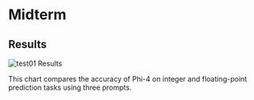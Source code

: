 # Midterm
##  Results

![test01 Results](test01_result_01.png)

This chart compares the accuracy of Phi-4 on integer and floating-point prediction tasks using three prompts.
